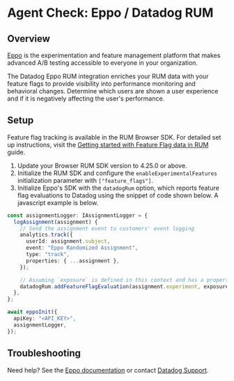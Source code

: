 # Agent Check: Eppo / Datadog RUM

## Overview

[Eppo][1] is the experimentation and feature management platform that makes advanced A/B testing accessible to everyone in your organization.

The Datadog Eppo RUM integration enriches your RUM data with your feature flags to provide visibility into performance monitoring and behavioral changes. Determine which users are shown a user experience and if it is negatively affecting the user's performance.

## Setup

Feature flag tracking is available in the RUM Browser SDK. For detailed set up instructions, visit the [Getting started with Feature Flag data in RUM][2] guide.

1. Update your Browser RUM SDK version to 4.25.0 or above.
2. Initialize the RUM SDK and configure the `enableExperimentalFeatures` initialization parameter with `["feature_flags"]`.
3. Initialize Eppo's SDK with the `datadogRum` option, which reports feature flag evaluations to Datadog using the snippet of code shown below. A javascript example is below.

```typescript
const assignmentLogger: IAssignmentLogger = {
  logAssignment(assignment) {
    // Send the assignment event to customers' event logging
    analytics.track({
      userId: assignment.subject,
      event: "Eppo Randomized Assignment",
      type: "track",
      properties: { ...assignment },
    });

    // Assuming `exposure` is defined in this context and has a property `variation`
    datadogRum.addFeatureFlagEvaluation(assignment.experiment, exposure.variation);
  },
};

await eppoInit({
  apiKey: "<API_KEY>",
  assignmentLogger,
});
```

## Troubleshooting

Need help? See the [Eppo documentation][3] or contact [Datadog Support][4].

[1]: https://www.geteppo.com/
[2]: https://docs.datadoghq.com/real_user_monitoring/guide/setup-feature-flag-data-collection/
[3]: https://docs.geteppo.com/sdks/datadog
[4]: https://docs.datadoghq.com/help/